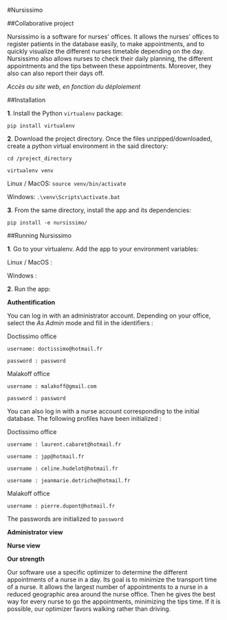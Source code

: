 #Nursissimo

##Collaborative project

Nursissimo is a software for nurses' offices. It allows the nurses' offices to register patients in the database easily,
to make appointments, and to quickly visualize the different nurses timetable depending on the day. Nursissimo also 
allows nurses to check their daily planning, the different appointments and the tips between these appointments. Moreover,
they also can also report their days off.

*Accès au site web, en fonction du déploiement*


##Installation

**1**. Install the Python `virtualenv` package:

`pip install virtualenv`

**2**. Download the project directory. Once the files unzipped/downloaded, create a python virtual environment in the said 
directory:

`cd /project_directory`

`virtualenv venv`

Linux / MacOS: `source venv/bin/activate`

Windows: `.\venv\Scripts\activate.bat`

**3**. From the same directory, install the app and its dependencies:

`pip install -e nursissimo/`

##Running Nursissimo


**1**. Go to your virtualenv. Add the app to your environment variables:

Linux / MacOS : 

Windows : 

**2**. Run the app:




**Authentification**

You can log in with an administrator account. Depending on your office, select the *As Admin* mode and fill in the identifiers : 

Doctissimo office

`username: doctissimo@hotmail.fr`

`password : password`

Malakoff office

`username : malakoff@gmail.com`

`password : password`

You can also log in with a nurse account corresponding to the initial database. The following profiles have been initialized :

Doctissimo office

`username : laurent.cabaret@hotmail.fr`

`username : jpp@hotmail.fr`

`username : celine.hudelot@hotmail.fr`

`username : jeanmarie.detriche@hotmail.fr`

Malakoff office

`username : pierre.dupont@hotmail.fr`

The passwords are initialized to `password`

**Administrator view**

**Nurse view**



**Our strength**

Our software use a specific optimizer to determine the different appointments of a nurse in a day. Its goal is to minimize
the transport time of a nurse. It allows the largest number of appointments to a nurse in a reduced geographic area around
the nurse office. Then he gives the best way for every nurse to go the appointments, minimizing the tips time. If it is
possible, our optimizer favors walking rather than driving.


 
